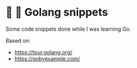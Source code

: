 # 🐇 🐰 Golang snippets

Some code snippets done while I was learning Go.

Based on:
* https://tour.golang.org/
* https://gobyexample.com/
